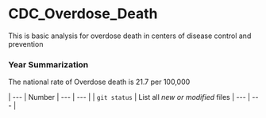 # CDC_Overdose_Death
This is basic analysis for overdose death in centers of disease control and prevention 
### Year Summarization
The national rate of Overdose death is 21.7 per 100,000


  
| --- | Number | --- | --- |
| `git status` | List all *new or modified* files | --- | --- | 
<!--| `git diff` | Show file differences that **haven't been** staged |---| --- | -->



<!--| Year | Total | Male | Female |
| Year <td colspan=3> Male <td colspan=2> Female |-->
